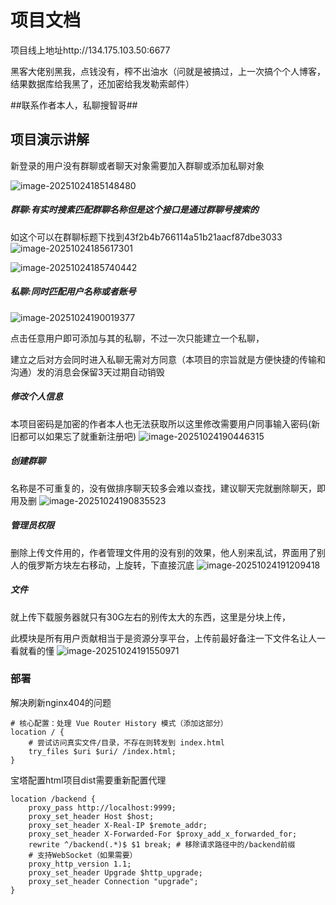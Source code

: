 # 项目文档

项目线上地址http://134.175.103.50:6677

黑客大佬别黑我，点钱没有，榨不出油水（问就是被搞过，上一次搞个个人博客，结果数据库给我黑了，还加密给我发勒索邮件）


##联系作者本人，私聊搜智哥##

## 项目演示讲解

新登录的用户没有群聊或者聊天对象需要加入群聊或添加私聊对象

<img src=".\img\image-20251024185148480.png" alt="image-20251024185148480"  />



##### 群聊:有实时搜素匹配群聊名称但是这个接口是通过群聊号搜索的

如这个可以在群聊标题下找到43f2b4b766114a51b21aacf87dbe3033
<img src=".\img\image-20251024185617301.png" alt="image-20251024185617301"  />

<img src=".\img\image-20251024185740442.png" alt="image-20251024185740442"  />



##### 私聊:同时匹配用户名称或者账号
<img src=".\img\image-20251024190019377.png" alt="image-20251024190019377"  />

点击任意用户即可添加与其的私聊，不过一次只能建立一个私聊，

建立之后对方会同时进入私聊无需对方同意（本项目的宗旨就是方便快捷的传输和沟通）发的消息会保留3天过期自动销毁



##### 修改个人信息

本项目密码是加密的作者本人也无法获取所以这里修改需要用户同事输入密码(新旧都可以如果忘了就重新注册吧)
<img src=".\img\image-20251024190446315.png" alt="image-20251024190446315"  />



##### 创建群聊

名称是不可重复的，没有做排序聊天较多会难以查找，建议聊天完就删除聊天，即用及删
<img src=".\img\image-20251024190835523.png" alt="image-20251024190835523"  />



##### 管理员权限

删除上传文件用的，作者管理文件用的没有别的效果，他人别来乱试，界面用了别人的俄罗斯方块左右移动，上旋转，下直接沉底
<img src=".\img\image-20251024191209418.png" alt="image-20251024191209418"  />



##### 文件

就上传下载服务器就只有30G左右的别传太大的东西，这里是分块上传，

此模块是所有用户贡献相当于是资源分享平台，上传前最好备注一下文件名让人一看就看的懂
<img src=".\img\image-20251024191550971.png" alt="image-20251024191550971"  />





### 部署

解决刷新nginx404的问题

```
# 核心配置：处理 Vue Router History 模式（添加这部分）
location / {
    # 尝试访问真实文件/目录，不存在则转发到 index.html
    try_files $uri $uri/ /index.html;
}
```

宝塔配置html项目dist需要重新配置代理

```
location /backend {
    proxy_pass http://localhost:9999;
    proxy_set_header Host $host;
    proxy_set_header X-Real-IP $remote_addr;
    proxy_set_header X-Forwarded-For $proxy_add_x_forwarded_for;
    rewrite ^/backend(.*)$ $1 break; # 移除请求路径中的/backend前缀
    # 支持WebSocket（如果需要）
    proxy_http_version 1.1;
    proxy_set_header Upgrade $http_upgrade;
    proxy_set_header Connection "upgrade";
}
```

